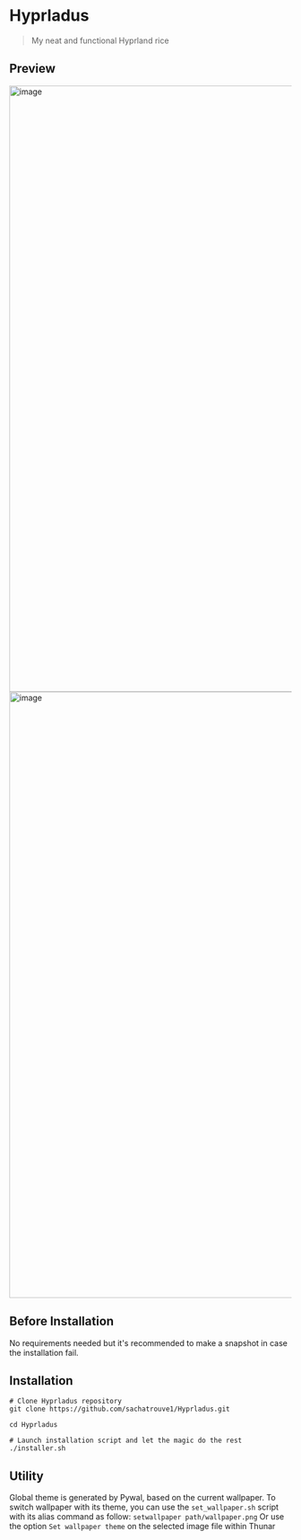 # Hyprladus
> My neat and functional Hyprland rice


## Preview
<img width="1920" height="1080" alt="image" src="https://github.com/user-attachments/assets/1ba1b7dd-9308-491f-b183-381b0c6728c5" />
<img width="1920" height="1080" alt="image" src="https://github.com/user-attachments/assets/c0b98ea8-cae7-4b7b-b25b-977bea076e07" />



## Before Installation
No requirements needed but it's recommended to make a snapshot in case the installation fail.


## Installation
```shell
# Clone Hyprladus repository
git clone https://github.com/sachatrouve1/Hyprladus.git

cd Hyprladus

# Launch installation script and let the magic do the rest
./installer.sh
```


## Utility
Global theme is generated by Pywal, based on the current wallpaper.
To switch wallpaper with its theme, you can use the `set_wallpaper.sh` script with its alias command as follow:
```setwallpaper path/wallpaper.png```
Or use the option `Set wallpaper theme` on the selected image file within Thunar

